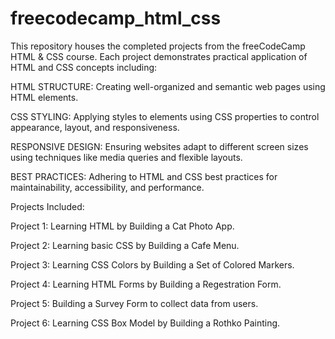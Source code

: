 # freecodecamp_html_css
This repository houses the completed projects from the freeCodeCamp HTML &amp; CSS course. Each project demonstrates practical application of HTML and CSS concepts
including:

HTML STRUCTURE: Creating well-organized and semantic web pages using HTML elements.

CSS STYLING: Applying styles to elements using CSS properties to control appearance, layout, and responsiveness.

RESPONSIVE DESIGN: Ensuring websites adapt to different screen sizes using techniques like media queries and flexible layouts.

BEST PRACTICES: Adhering to HTML and CSS best practices for maintainability, accessibility, and performance.


Projects Included:

Project 1: Learning HTML by Building a Cat Photo App.

Project 2: Learning basic CSS by Building a Cafe Menu.

Project 3: Learning CSS Colors by Building a Set of Colored Markers.

Project 4: Learning HTML Forms by Building a Regestration Form.

Project 5: Building a Survey Form to collect data from users.

Project 6: Learning CSS Box Model by Building a Rothko Painting. 
